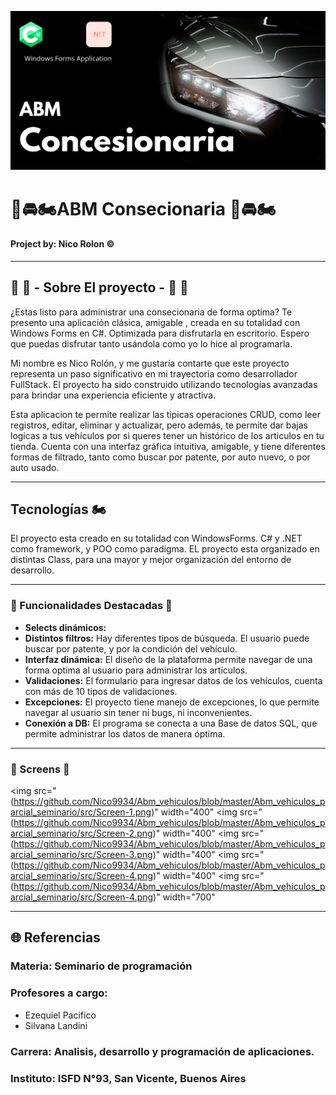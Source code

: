 ![Portada](https://github.com/Nico9934/Abm_vehiculos/blob/master/Abm_vehiculos_parcial_seminario/src/HeroGithubAbm.png)
# 🚗​🚘​​🏍️​ ABM Consecionaria ​🚗​🚘​​🏍️​

####  Project by: Nico Rolon ©️

***

## ​​🛵 ​🚌 - Sobre El proyecto - ​🚌​​ 🛵
¿Estas listo para administrar una consecionaria de forma optima? Te presento una aplicación clásica, amigable , creada en su totalidad con Windows Forms en C#. Optimizada para disfrutarla en escritorio. Espero que puedas disfrutar tanto usándola como yo lo hice al programarla.

Mi nombre es Nico Rolón, y me gustaría contarte que este proyecto representa un paso significativo en mi trayectoria como desarrollador FullStack.
El proyecto ha sido construido utilizando tecnologías avanzadas para brindar una experiencia eficiente y atractiva.

Esta aplicacion te permite realizar las tipicas operaciones CRUD, como leer registros, editar, eliminar y actualizar, pero además, te permite dar bajas logicas a tus vehículos por si queres
tener un histórico de los articulos en tu tienda. Cuenta con una interfaz gráfica intuitiva, amigable, y tiene diferentes formas de filtrado, tanto como buscar por patente, por auto nuevo, o por auto usado. 

***

##  Tecnologías 🏍️

El proyecto esta creado en su totalidad con WindowsForms. C# y .NET como framework, y POO como paradigma. EL proyecto esta organizado en distintas Class, para una mayor y mejor organización del entorno de desarrollo.

***

### 🛵 Funcionalidades Destacadas 🛵

- **Selects dinámicos:**
- **Distintos filtros:** Hay diferentes tipos de búsqueda. El usuario puede buscar por patente, y por la condición del vehículo. 
- **Interfaz dinámica:** El diseño de la plataforma permite navegar de una forma optima al usuario para administrar los artículos. 
- **Validaciones:** El formulario para ingresar datos de los vehículos, cuenta con más de 10 tipos de validaciones. 
- **Excepciones:** El proyecto tiene manejo de excepciones, lo que permite navegar al usuario sin tener ni bugs, ni inconvenientes.
- **Conexión a DB:** El programa se conecta a una Base de datos SQL, que permite administrar los datos de manera óptima. 

***
### 🛵 Screens 🛵

  <img src="(https://github.com/Nico9934/Abm_vehiculos/blob/master/Abm_vehiculos_parcial_seminario/src/Screen-1.png)" width="400"
  <img src="(https://github.com/Nico9934/Abm_vehiculos/blob/master/Abm_vehiculos_parcial_seminario/src/Screen-2.png)" width="400"
  <img src="(https://github.com/Nico9934/Abm_vehiculos/blob/master/Abm_vehiculos_parcial_seminario/src/Screen-3.png)" width="400"
  <img src="(https://github.com/Nico9934/Abm_vehiculos/blob/master/Abm_vehiculos_parcial_seminario/src/Screen-4.png)" width="400"
  <img src="(https://github.com/Nico9934/Abm_vehiculos/blob/master/Abm_vehiculos_parcial_seminario/src/Screen-4.png)" width="700"



 
  
 

***


## 🌐 Referencias
### Materia: Seminario de programación 
### Profesores a cargo: 
  - Ezequiel Pacifico
  - Silvana Landini
### Carrera: Analisis, desarrollo y programación de aplicaciones. 
### Instituto: ISFD N°93, San Vicente, Buenos Aires
